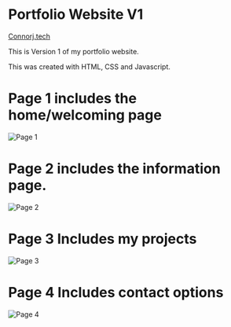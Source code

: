 # Portfolio Website V1

[Connorj.tech](https://connorj.tech/#home)

This is Version 1 of my portfolio website.

This was created with HTML, CSS and Javascript. 

# Page 1 includes the home/welcoming page

![Page 1](https://github.com/ConnorJ-Github/Portfolio-Website-v1/assets/149539076/90721784-e951-4f3b-a918-4f0d71b75197)

# Page 2 includes the information page.

![Page 2](https://github.com/ConnorJ-Github/Portfolio-Website-v1/assets/149539076/3bbec1ea-2011-4fc6-bbef-0f2307cb2593)


# Page 3 Includes my projects


![Page 3](https://github.com/ConnorJ-Github/Portfolio-Website-v1/assets/149539076/f62b9061-b60a-48f2-bc1f-eecb8f385b14)


# Page 4 Includes contact options


![Page 4](https://github.com/ConnorJ-Github/Portfolio-Website-v1/assets/149539076/68a25935-4b73-4651-8f05-f20da4ef2f6f)

